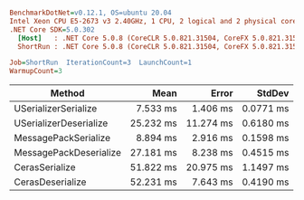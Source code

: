 ``` ini

BenchmarkDotNet=v0.12.1, OS=ubuntu 20.04
Intel Xeon CPU E5-2673 v3 2.40GHz, 1 CPU, 2 logical and 2 physical cores
.NET Core SDK=5.0.302
  [Host]   : .NET Core 5.0.8 (CoreCLR 5.0.821.31504, CoreFX 5.0.821.31504), X64 RyuJIT
  ShortRun : .NET Core 5.0.8 (CoreCLR 5.0.821.31504, CoreFX 5.0.821.31504), X64 RyuJIT

Job=ShortRun  IterationCount=3  LaunchCount=1  
WarmupCount=3  

```
|                 Method |      Mean |     Error |    StdDev |
|----------------------- |----------:|----------:|----------:|
|   USerializerSerialize |  7.533 ms |  1.406 ms | 0.0771 ms |
| USerializerDeserialize | 25.232 ms | 11.274 ms | 0.6180 ms |
|   MessagePackSerialize |  8.894 ms |  2.916 ms | 0.1598 ms |
| MessagePackDeserialize | 27.181 ms |  8.238 ms | 0.4515 ms |
|         CerasSerialize | 51.822 ms | 20.975 ms | 1.1497 ms |
|       CerasDeserialize | 52.231 ms |  7.643 ms | 0.4190 ms |
